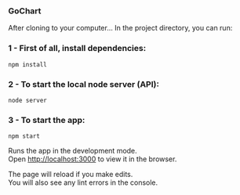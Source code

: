 ### GoChart

After cloning to your computer...
In the project directory, you can run:
### 1 - First of all, install dependencies:
 `npm install`

### 2 - To start the local node server (API):
 `node server`

### 3 - To start the app:
 `npm start`

Runs the app in the development mode.<br>
Open [http://localhost:3000](http://localhost:3000) to view it in the browser.

The page will reload if you make edits.<br>
You will also see any lint errors in the console.
